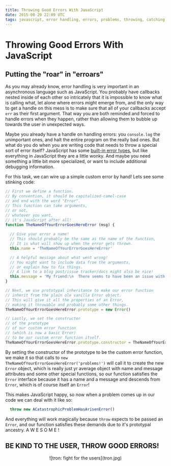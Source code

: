 ```yaml
---
title: Throwing Good Errors With JavaScript
date: 2015-08-20 22:09 UTC
tags: javascript, error handling, errors, problems, throwing, catching, node
---
```


# Throwing Good Errors With JavaScript
## Putting the "roar" in "erroars"

As you may already know, error handling is very important in an asynchronous language such as JavaScript. You probably have callbacks nested inside of each other so intricately that it is impossible to know what is calling what, let alone where errors might emerge from, and the only way to get a handle on this mess is to make sure that all of your callbacks accept `err` as their first argument. That way you are both reminded and forced to handle errors when they happen, rather than allowing them to bubble up towards the user in unexpected ways.

Maybe you already have a handle on handling errors: you `console.log` the unimportant ones, and halt the entire program on the really bad ones. But what do you do when you are writing code that needs to throw a special sort of error itself? JavaScript has some [built-in error types](https://developer.mozilla.org/en-US/docs/Web/JavaScript/Reference/Global_Objects/Error#Error_types), but like everything in JavaScript they are a little wonky. And maybe you need something a little bit more specialized, or want to include additional debugging information.

For this task, we can wire up a simple custom error by hand! Lets see some stinking code:

```javascript
// First we define a function. 
// By convention, it should be capitalized-camel-case 
// and end with the word "Error". 
// This function can take arguments, 
// or not, 
// whatever you want, 
// it's JavaScript after all!
function TheNameOfYourErrorGoesHereError (msg) {
  
  // Give your error a name!
  // This should probably be the same as the name of the function,
  // It is what will show up when the error gets thrown.
  this.name = 'TheNameOfYourErrorGoesHereError'

  // A helpful message about what went wrong!
  // You might want to include data from the arguments,
  // or explain how to fix things.
  // A link to a blog post/issue tracker/docs might also be nice!
  this.message = 'My friend:\n  There seems to have been an issue with:\n  ' + msg + '\n  Please amend it at your earliest convenience.\nThank You.'
}

// Next, we use prototypal inheritance to make our error function
// inherit from the plain ole vanilla Error object.
// This will give it all the properties of an Error,
// making it throwable and probably some other things.
TheNameOfYourErrorGoesHereError.prototype = new Error()

// Lastly, we set the constructor 
// of the prototype 
// of our custom error function 
// (which is now a basic Error) 
// to be our custom error function itself. 
TheNameOfYourErrorGoesHereError.prototype.constructor = TheNameOfYourErrorGoesHereError
```
By setting the constructor of the prototype to be the custom error function, we make it so that calls to `new TheNameOfYourErrorGoesHereError('problems!')` will call it to create the new `Error` object, which is really just yr average object with name and message attributes and some other special functions, so our function satisfies the `Error` interface because it has a name and a message and descends from `Error`, which is of course itself an `Error`!

This makes JavaScript happy, so now when a problem comes up in our code we can deal with it like so:

```javascript
  throw new ACatastrophicProblemHasArisenError()
```

And everything will work magically because `throw` expects to be passed an `Error`, and our function satisfies these demands due to it's prototypal ancestry. A W E S O M E !

## BE KIND TO THE USER, THROW GOOD ERRORS! 

<center>![tron: fight for the users](tron.jpg)</center>

